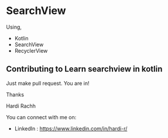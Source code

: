 # SearchView
Using,
  - Kotlin
  - SearchView
  - RecyclerView


## Contributing to Learn searchview in kotlin

Just make pull request. You are in!

Thanks

Hardi Rachh

You can connect with me on:

- LinkedIn : https://www.linkedin.com/in/hardi-r/
